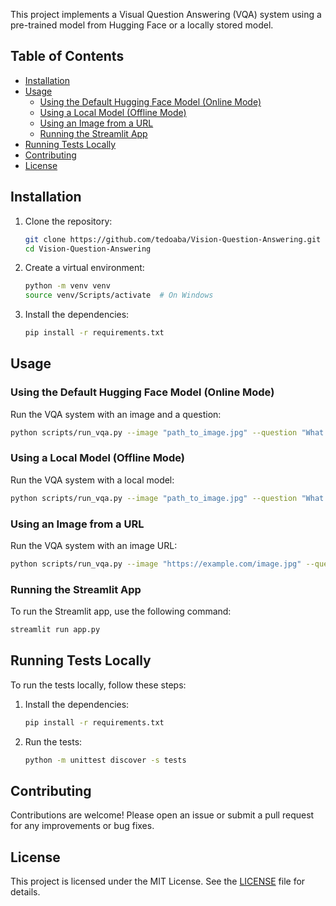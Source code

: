 This project implements a Visual Question Answering (VQA) system using a pre-trained model from Hugging Face or a locally stored model.

## Table of Contents

- [Installation](#installation)
- [Usage](#usage)
  - [Using the Default Hugging Face Model (Online Mode)](#using-the-default-hugging-face-model-online-mode)
  - [Using a Local Model (Offline Mode)](#using-a-local-model-offline-mode)
  - [Using an Image from a URL](#using-an-image-from-a-url)
  - [Running the Streamlit App](#running-the-streamlit-app)
- [Running Tests Locally](#running-tests-locally)
- [Contributing](#contributing)
- [License](#license)

## Installation

1. Clone the repository:
    ```sh
    git clone https://github.com/tedoaba/Vision-Question-Answering.git
    cd Vision-Question-Answering
    ```
2. Create a virtual environment:

    ```sh
    python -m venv venv
    source venv/Scripts/activate  # On Windows

    ```

3. Install the dependencies:
    ```sh
    pip install -r requirements.txt
    ```

## Usage

### Using the Default Hugging Face Model (Online Mode)

Run the VQA system with an image and a question:
```sh
python scripts/run_vqa.py --image "path_to_image.jpg" --question "What is the person doing?"
```

### Using a Local Model (Offline Mode)

Run the VQA system with a local model:
```sh
python scripts/run_vqa.py --image "path_to_image.jpg" --question "What is the color of the car?" --model_path "models/vqa/"
```

### Using an Image from a URL

Run the VQA system with an image URL:
```sh
python scripts/run_vqa.py --image "https://example.com/image.jpg" --question "What is happening in the image?" --url
```

### Running the Streamlit App

To run the Streamlit app, use the following command:
```sh
streamlit run app.py
```

## Running Tests Locally

To run the tests locally, follow these steps:

1. Install the dependencies:
    ```sh
    pip install -r requirements.txt
    ```

2. Run the tests:
    ```sh
    python -m unittest discover -s tests
    ```

## Contributing

Contributions are welcome! Please open an issue or submit a pull request for any improvements or bug fixes.

## License

This project is licensed under the MIT License. See the [LICENSE](LICENSE) file for details.

